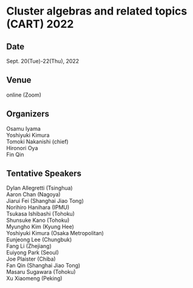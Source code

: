 # Cluster algebras and related topics (CART) 2022

## Date
Sept. 20(Tue)-22(Thu), 2022

## Venue
online (Zoom)

## Organizers
Osamu Iyama  
Yoshiyuki Kimura  
Tomoki Nakanishi (chief)  
Hironori Oya  
Fin Qin

## Tentative Speakers
Dylan Allegretti (Tsinghua)  
Aaron Chan (Nagoya)  
Jiarui Fei (Shanghai Jiao Tong)  
Norihiro Hanihara (IPMU)  
Tsukasa Ishibashi (Tohoku)  
Shunsuke Kano (Tohoku)  
Myungho Kim (Kyung Hee)  
Yoshiyuki Kimura (Osaka Metropolitan)  
Eunjeong Lee (Chungbuk)  
Fang Li (Zhejiang)  
Euiyong Park (Seoul)  
Joe Plaister (Chiba)  
Fan Qin (Shanghai Jiao Tong)  
Masaru Sugawara (Tohoku)  
Xu Xiaomeng (Peking)